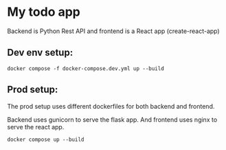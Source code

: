 # My todo app

Backend is Python Rest API and frontend is a React app (create-react-app)

## Dev env setup:

``` 
docker compose -f docker-compose.dev.yml up --build
```

## Prod setup:

The prod setup uses different dockerfiles for both backend and frontend.

Backend uses gunicorn to serve the flask app. And frontend uses nginx to serve the react app.

``` 
docker compose up --build
```